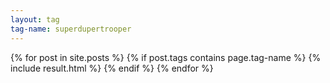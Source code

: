 ```yaml
---
layout: tag
tag-name: superdupertrooper
---
```

{% for post in site.posts %}
{% if post.tags contains page.tag-name %}
{% include result.html %}
{% endif %}
{% endfor %}
